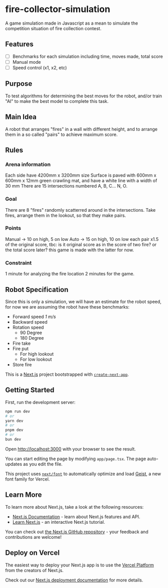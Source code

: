 # fire-collector-simulation
A game simulation made in Javascript as a mean to simulate the competition situation of fire 
collection contest.

## Features
- [ ] Benchmarks for each simulation
    including time, moves made, total score
- [ ] Manual mode
- [ ] Speed control (x1, x2, etc)

## Purpose
To test algorithms for determining the best moves for the robot, and/or train
"AI" to make the best model to complete this task.

## Main Idea
A robot that arranges "fires" in a wall with different height, and to arrange
them in a so called "pairs" to achieve maximum score.

## Rules
### Arena information
Each side have 4200mm x 3200mm size
Surface is paved with 600mm x 600mm x 12mm green crawling mat, and have a white line with a width of 30 mm
There are 15 intersections numbered A, B, C... N, O.

### Goal
There are 8 "fires" randomly scatterred around in the intersections.
Take fires, arrange them in the lookout, so that they make pairs.

### Points
Manual -> 10 on high, 5 on low 
Auto -> 15 on high, 10 on low
each pair x1.5 of the original score, tbc: is it original score as in the score
of two fire? or the total score later? this game is made with the latter for
now.

### Constraint
1 minute for analyzing the fire location
2 minutes for the game.

## Robot Specification
Since this is only a simulation, we will have an estimate for the robot speed,
for now we are assuming the robot have these benchmarks:
- Forward speed *1 m/s*
- Backward speed
- Rotation speed
    - 90 Degree
    - 180 Degree
- Fire take
- Fire put
    - For high lookout
    - For low lookout
- Store fire



This is a [Next.js](https://nextjs.org) project bootstrapped with [`create-next-app`](https://nextjs.org/docs/app/api-reference/cli/create-next-app).

## Getting Started

First, run the development server:

```bash
npm run dev
# or
yarn dev
# or
pnpm dev
# or
bun dev
```

Open [http://localhost:3000](http://localhost:3000) with your browser to see the result.

You can start editing the page by modifying `app/page.tsx`. The page auto-updates as you edit the file.

This project uses [`next/font`](https://nextjs.org/docs/app/building-your-application/optimizing/fonts) to automatically optimize and load [Geist](https://vercel.com/font), a new font family for Vercel.

## Learn More

To learn more about Next.js, take a look at the following resources:

- [Next.js Documentation](https://nextjs.org/docs) - learn about Next.js features and API.
- [Learn Next.js](https://nextjs.org/learn) - an interactive Next.js tutorial.

You can check out [the Next.js GitHub repository](https://github.com/vercel/next.js) - your feedback and contributions are welcome!

## Deploy on Vercel

The easiest way to deploy your Next.js app is to use the [Vercel Platform](https://vercel.com/new?utm_medium=default-template&filter=next.js&utm_source=create-next-app&utm_campaign=create-next-app-readme) from the creators of Next.js.

Check out our [Next.js deployment documentation](https://nextjs.org/docs/app/building-your-application/deploying) for more details.
